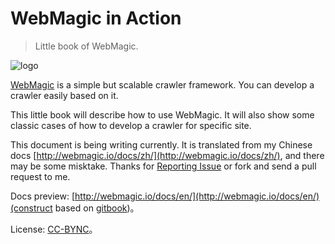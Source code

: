 WebMagic in Action
==================

>Little book of WebMagic.

![logo](https://raw.github.com/code4craft/webmagic/master/assets/logo.jpg)

[WebMagic](https://github.com/code4craft/webmagic) is a simple but scalable crawler framework. You can develop a crawler easily based on it.

This little book will describe how to use WebMagic. It will also show some classic cases of how to develop a crawler for specific site. 

This document is being writing currently. It is translated from my Chinese docs [http://webmagic.io/docs/zh/](http://webmagic.io/docs/zh/), and there may be some misktake. Thanks for [Reporting Issue](https://github.com/webmagic-io/docs/issues) or fork and send a pull request to me.

Docs preview: [http://webmagic.io/docs/en/](http://webmagic.io/docs/en/)(construct based on [gitbook](https://github.com/GitbookIO/gitbook/))。

License: [CC-BYNC](http://creativecommons.org/licenses/by-nc/2.0/)。
